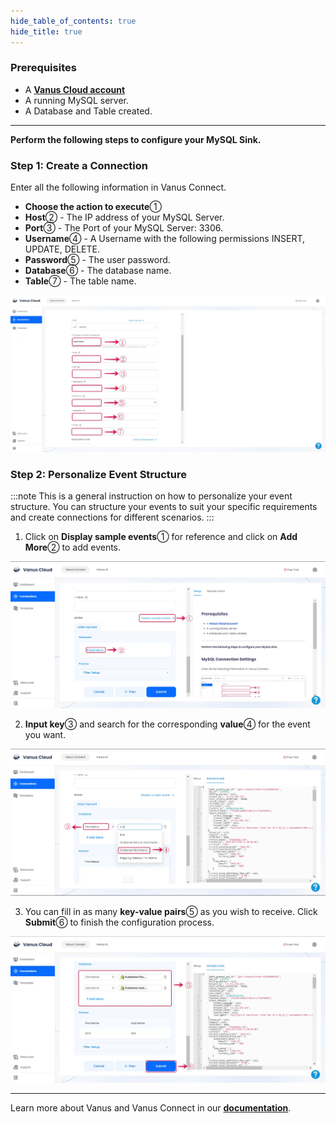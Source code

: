 ```yaml
--- 
hide_table_of_contents: true
hide_title: true
---
```


### Prerequisites

- A [**Vanus Cloud account**](https://cloud.vanus.ai)
- A running MySQL server.
- A Database and Table created.

---

**Perform the following steps to configure your MySQL Sink.**

### Step 1: Create a Connection

Enter all the following information in Vanus Connect.

- **Choose the action to execute**①
- **Host**② - The IP address of your MySQL Server.
- **Port**③ - The Port of your MySQL Server: 3306.
- **Username**④ - A Username with the following permissions INSERT, UPDATE, DELETE.
- **Password**⑤ - The user password.
- **Database**⑥ - The database name.
- **Table**⑦ - The table name.

![mysql_sink_1.webp](images/mysql_sink_1.webp)

### Step 2: Personalize Event Structure

:::note
This is a general instruction on how to personalize your event structure. You can structure your events to suit your specific requirements and create connections for different scenarios.
:::

1. Click on **Display sample events**① for reference and click on **Add More**② to add events.

![mysql_sink_2.webp](images/mysql_sink_2.webp)

2. **Input key**③ and search for the corresponding **value**④ for the event you want.

![mysql_sink_3.webp](images/mysql_sink_3.webp)

3. You can fill in as many **key-value pairs**⑤ as you wish to receive. Click **Submit**⑥ to finish the configuration process.

![mysql_sink_4.webp](images/mysql_sink_4.webp)

---

Learn more about Vanus and Vanus Connect in our [**documentation**](https://docs.vanus.ai).
